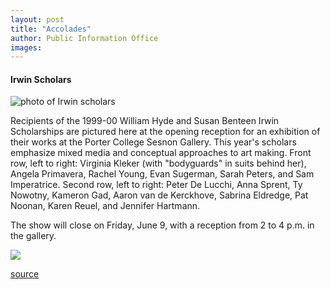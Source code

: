 ```yaml
---
layout: post
title: "Accolades"
author: Public Information Office
images:
---
```


#### **Irwin Scholars**

![photo of Irwin scholars][1]

Recipients of the 1999-00 William Hyde and Susan Benteen Irwin Scholarships are pictured here at the opening reception for an exhibition of their works at the Porter College Sesnon Gallery. This year's scholars emphasize mixed media and conceptual approaches to art making. Front row, left to right: Virginia Kleker (with "bodyguards" in suits behind her), Angela Primavera, Rachel Young, Evan Sugerman, Sarah Peters, and Sam Imperatrice. Second row, left to right: Peter De Lucchi, Anna Sprent, Ty Nowotny, Kameron Gad, Aaron van de Kerckhove, Sabrina Eldredge, Pat Noonan, Karen Reuel, and Jennifer Hartmann.

The show will close on Friday, June 9, with a reception from 2 to 4 p.m. in the gallery.

  
![ ][2]

[1]: ../art/Irwin.300.jpg
[2]: ../../images/trans.gif

[source](http://www1.ucsc.edu/currents/99-00/05-22/accolades.html "Permalink to accolades")
